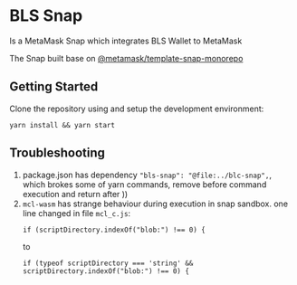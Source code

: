 # BLS Snap

Is a MetaMask Snap which integrates BLS Wallet to MetaMask

The Snap built base on [@metamask/template-snap-monorepo](https://github.com/MetaMask/template-snap-monorepo)

## Getting Started

Clone the repository using and setup the development environment:
```
yarn install && yarn start
```

## Troubleshooting
1. package.json has dependency `"bls-snap": "@file:../blc-snap",`, which brokes some of yarn commands, remove before command execution and return after ))
2. `mcl-wasm` has strange behaviour during execution in snap sandbox.
  one line changed in file `mcl_c.js`:
    ```
    if (scriptDirectory.indexOf("blob:") !== 0) {
    ```
    to
    ```
    if (typeof scriptDirectory === 'string' && scriptDirectory.indexOf("blob:") !== 0) {
    ```
